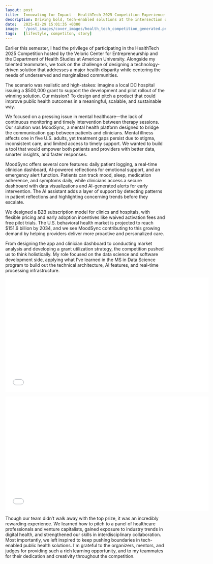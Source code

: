 ```yaml
---
layout: post
title:  Innovating for Impact - HealthTech 2025 Competition Experience
description: Driving bold, tech-enabled solutions at the intersection of mental health and equity. My team delivered a forward-thinking response to real-world disparities, leveraging AI, real-time tracking, and strategic market insights. By addressing critical gaps in patient care with MoodSync, we capitalized on data-driven innovation to prototype a scalable, impact-first solution. A powerful showcase of collaboration, creativity, and purpose-driven technology.
date:   2025-02-29 15:01:35 +0300
image:  '/post_images/cover_images/health_tech_competition_generated.png'
tags:   [lifestyle, competiton, story]
---
```


Earlier this semester, I had the privilege of participating in the HealthTech 2025 Competition hosted by the Veloric Center for Entrepreneurship and the Department of Health Studies at American University. Alongside my talented teammates, we took on the challenge of designing a technology-driven solution that addresses a major health disparity while centering the needs of underserved and marginalized communities.

The scenario was realistic and high-stakes: imagine a local DC hospital issuing a $500,000 grant to support the development and pilot rollout of the winning solution. Our mission? To design and pitch a product that could improve public health outcomes in a meaningful, scalable, and sustainable way.

We focused on a pressing issue in mental healthcare—the lack of continuous monitoring and timely intervention between therapy sessions. Our solution was MoodSync, a mental health platform designed to bridge the communication gap between patients and clinicians. Mental illness affects one in five U.S. adults, yet treatment gaps persist due to stigma, inconsistent care, and limited access to timely support. We wanted to build a tool that would empower both patients and providers with better data, smarter insights, and faster responses.


MoodSync offers several core features: daily patient logging, a real-time clinician dashboard, AI-powered reflections for emotional support, and an emergency alert function. Patients can track mood, sleep, medication adherence, and symptoms daily, while clinicians access a secure dashboard with data visualizations and AI-generated alerts for early intervention. The AI assistant adds a layer of support by detecting patterns in patient reflections and highlighting concerning trends before they escalate.


We designed a B2B subscription model for clinics and hospitals, with flexible pricing and early adoption incentives like waived activation fees and free pilot trials. The U.S. behavioral health market is projected to reach $151.6 billion by 2034, and we see MoodSync contributing to this growing demand by helping providers deliver more proactive and personalized care.

From designing the app and clinician dashboard to conducting market analysis and developing a grant utilization strategy, the competition pushed us to think holistically. My role focused on the data science and software development side, applying what I’ve learned in the MS in Data Science program to build out the technical architecture, AI features, and real-time processing infrastructure.

<p>
  <iframe src="/hilton_website/post_images/health_tech_competiton/MoodSync_APP_slide.mp4" width="640" height="360" frameborder="0" allowfullscreen></iframe>
</p>

<p>
  <iframe src="/hilton_website/post_images/health_tech_competiton/mood_sync_dashboard.mp4" width="640" height="360" frameborder="0" allowfullscreen></iframe>
</p>

Though our team didn’t walk away with the top prize, it was an incredibly rewarding experience. We learned how to pitch to a panel of healthcare professionals and venture capitalists, gained exposure to industry trends in digital health, and strengthened our skills in interdisciplinary collaboration. Most importantly, we left inspired to keep pushing boundaries in tech-enabled public health solutions.
I'm grateful to the organizers, mentors, and judges for providing such a rich learning opportunity, and to my teammates for their dedication and creativity throughout the competition.

